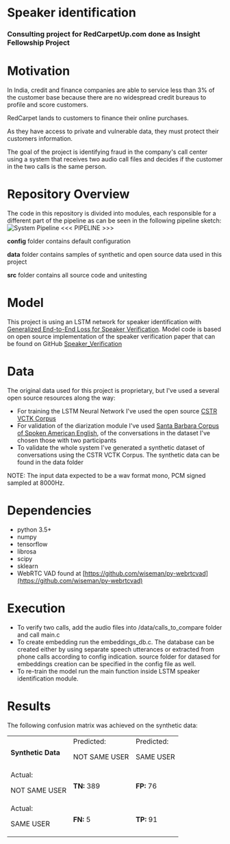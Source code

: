 # Speaker identification 


### Consulting project for RedCarpetUp.com done as Insight Fellowship Project


# Motivation

In India, credit and finance companies are able to service less than 3% of the customer base because there are no widespread credit bureaus to profile and score customers. 

RedCarpet lands to customers to finance their online purchases.

As they have access to private and vulnerable data, they must protect their customers information. 

The goal of the project is identifying fraud in the company's call center using a system that receives two audio call files and decides if the customer in the two calls is the same person.

# Repository Overview

The code in this repository is divided into modules, each responsible for a different part of the pipeline as can be seen in the following pipeline sketch:
![System Pipeline](https://bitbucket.org/redcarpetup/speaker/src/master/images/pipeline.jpg)
<<< PIPELINE >>>

**config** folder contains default configuration

**data** folder contains samples of synthetic and open source data used in this project

**src** folder contains all source code and unitesting


# Model


This project is using an LSTM network for speaker identification with [Generalized End-to-End Loss for Speaker Verification](https://arxiv.org/abs/1710.10467). Model code is based on open source implementation of the speaker verification paper that can be found on GitHub [Speaker_Verification](https://github.com/Janghyun1230/Speaker_Verification)


# Data


The original data used for this project is proprietary, but I've used a several open source resources along the way: 

*   For training the LSTM Neural Network I've used the open source [CSTR VCTK Corpus](http://homepages.inf.ed.ac.uk/jyamagis/page3/page58/page58.html)
*   For validation of the diarization module I've used [Santa Barbara Corpus of Spoken American English](http://www.linguistics.ucsb.edu/research/santa-barbara-corpus), of the conversations in the dataset I've chosen those with two participants
*   To validate the whole system I've generated a synthetic dataset of conversations using the CSTR VCTK Corpus. The synthetic data can be found in the data folder

NOTE: The input data expected to be a wav format mono, PCM signed sampled at 8000Hz. 


# Dependencies



*   python 3.5+
*   numpy
*   tensorflow
*   librosa
*   scipy
*   sklearn
*   WebRTC VAD found at [https://github.com/wiseman/py-webrtcvad](https://github.com/wiseman/py-webrtcvad) 


# Execution

- To verify two calls, add the audio files into /data/calls_to_compare folder and call main.c
- To create embedding run the embeddings_db.c. The database can be created either by using separate speech utterances or extracted from phone calls according to config indication. source folder for datased for embeddings creation can be specified in the config file as well.
- To re-train the model run the main function inside LSTM speaker identification module.

# Results


The following confusion matrix was achieved on the synthetic data:


<table>
  <tr>
   <td><strong>Synthetic Data</strong>
   </td>
   <td>Predicted: 
<p>
NOT SAME USER
   </td>
   <td>Predicted: 
<p>
SAME USER
   </td>
  </tr>
  <tr>
   <td>Actual: 
<p>
NOT SAME USER
   </td>
   <td><strong>TN:</strong> 389
   </td>
   <td><strong>FP:</strong> 76
   </td>
  </tr>
  <tr>
   <td>Actual: 
<p>
SAME USER
   </td>
   <td><strong>FN:</strong> 5
   </td>
   <td><strong>TP:</strong> 91
   </td>
  </tr>
</table>


